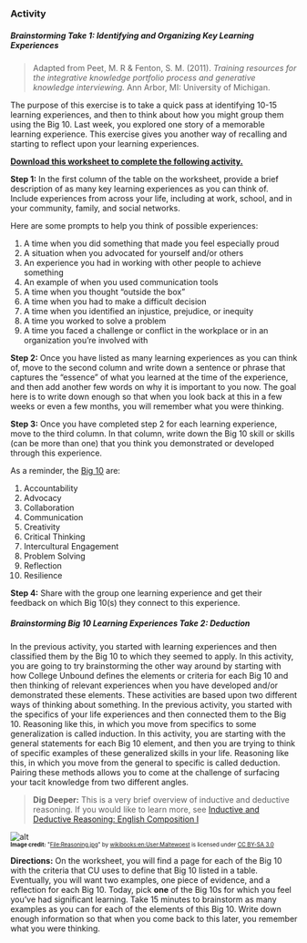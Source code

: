 ### Activity

##### Brainstorming Take 1: Identifying and Organizing Key Learning Experiences

> Adapted from Peet, M. R & Fenton, S. M. (2011). *Training resources for the integrative knowledge portfolio process and generative knowledge interviewing.* Ann Arbor, MI: University of Michigan.

The purpose of this exercise is to take a quick pass at identifying 10-15 learning experiences, and then to think about how you might group them using the Big 10. Last week, you explored one story of a memorable learning experience. This exercise gives you another way of recalling and starting to reflect upon your learning experiences. 

**[Download this worksheet to complete the following activity.](https://docs.google.com/document/d/1ySQfP8qkoep7IERFicWlRNIxaheJ6Pu8/edit?usp=sharing&ouid=112836304020089654681&rtpof=true&sd=true)**

**Step 1:** In the first column of the table on the worksheet, provide a brief description of as many key learning experiences as you can think of. Include experiences from across your life, including at work, school, and in your community, family, and social networks.

Here are some prompts to help you think of possible experiences:
1. A time when you did something that made you feel especially proud
1. A situation when you advocated for yourself and/or others
1. An experience you had in working with other people to achieve something
1. An example of when you used communication tools
1. A time when you thought “outside the box”
1. A time when you had to make a difficult decision
1. A time when you identified an injustice, prejudice, or inequity
1. A time you worked to solve a problem
1. A time you faced a challenge or conflict in the workplace or in an organization you’re involved with

**Step 2:** Once you have listed as many learning experiences as you can think of, move to the second column and write down a sentence or phrase that captures the “essence” of what you learned at the time of the experience, and then add another few words on why it is important to you now. The goal here is to write down enough so that when you look back at this in a few weeks or even a few months, you will remember what you were thinking.

**Step 3:** Once you have completed step 2 for each learning experience, move to the third column. In that column, write down the Big 10 skill or skills (can be more than one) that you think you demonstrated or developed through this experience.  

As a reminder, the [Big 10](https://www.collegeunbound.org/apps/pages/skills) are:

1. Accountability
1. Advocacy
1. Collaboration
1. Communication
1. Creativity
1. Critical Thinking
1. Intercultural Engagement
1. Problem Solving
1. Reflection
1. Resilience

**Step 4:** Share with the group one learning experience and get their feedback on which Big 10(s) they connect to this experience. 


##### Brainstorming Big 10 Learning Experiences Take 2: Deduction

In the previous activity, you started with learning experiences and then classified them by the Big 10 to which they seemed to apply. In this activity, you are going to try brainstorming the other way around by starting with how College Unbound defines the elements or criteria for each Big 10 and then thinking of relevant experiences when you have developed and/or demonstrated these elements.
These activities are based upon two different ways of thinking about something. In the previous activity, you started with the specifics of your life experiences and then connected them to the Big 10. Reasoning like this, in which you move from specifics to some generalization is called induction. In this activity, you are starting with the general statements for each Big 10 element, and then you are trying to think of specific examples of these generalized skills in your life. Reasoning like this, in which you move from the general to specific is called deduction. Pairing these methods allows you to come at the challenge of surfacing your tacit knowledge from two different angles.  

> **Dig Deeper:** This is a very brief overview of inductive and deductive reasoning. If you would like to learn more, see [Inductive and Deductive Reasoning: English Composition I](https://www.kellogg.edu/upload/eng151text/chapter/text-inductive-reasoning/index.html)

![alt](https://upload.wikimedia.org/wikipedia/commons/7/75/Reasoning.jpg)<br>
<sub><sup> **Image credit:** "[File:Reasoning.jpg](https://commons.wikimedia.org/w/index.php?curid=5063618)" by [wikibooks:en:User:Maltewoest](https://en.wikibooks.org/wiki/en:User:Maltewoest)  is licensed under [CC BY-SA 3.0](http://creativecommons.org/licenses/by-sa/3.0/?ref=ccsearch&atype=rich)</sup></sub>

**Directions:** On the worksheet, you will find a page for each of the Big 10 with the criteria that CU uses to define that Big 10 listed in a table. Eventually, you will want two examples, one piece of evidence, and a reflection for each Big 10. 
Today, pick **one** of the Big 10s for which you feel you’ve had significant learning. Take 15 minutes to brainstorm as many examples as you can for each of the elements of this Big 10. Write down enough information so that when you come back to this later, you remember what you were thinking. 
